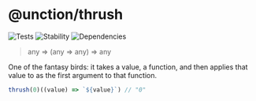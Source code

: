 # @unction/thrush


![Tests][BADGE_TRAVIS]
![Stability][BADGE_STABILITY]
![Dependencies][BADGE_DEPENDENCY]

> any => (any => any) => any

One of the fantasy birds: it takes a value, a function, and then applies that value to as the first argument to that function.

``` javascript
thrush(0)((value) => `${value}`) // "0"
```

[BADGE_TRAVIS]: https://img.shields.io/travis/unctionjs/thrush.svg?maxAge=2592000&style=flat-square

[BADGE_STABILITY]: https://img.shields.io/badge/stability-strong-green.svg?maxAge=2592000&style=flat-square
[BADGE_DEPENDENCY]: https://img.shields.io/david/unctionjs/thrush.svg?maxAge=2592000&style=flat-square
